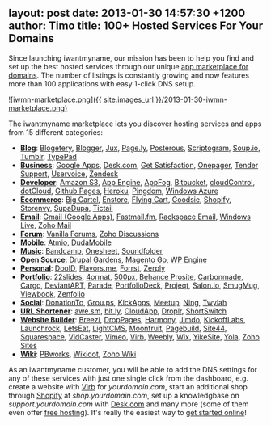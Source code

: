layout: post
date: 2013-01-30 14:57:30 +1200
author: Timo
title: 100+ Hosted Services For Your Domains
----

Since launching iwantmyname, our mission has been to help you find and set up the best hosted services through our unique [app marketplace for domains](https://iwantmyname.com/services). The number of listings is constantly growing and now features more than 100 applications with easy 1-click DNS setup.

[![iwmn-marketplace.png]({{ site.images_url }}/2013-01-30-iwmn-marketplace.png)](https://iwantmyname.com/services)

The iwantmyname marketplace lets you discover hosting services and apps from 15 different categories:

- **[Blog](https://iwantmyname.com/services/blog-hosting/)**: [Blogetery](https://iwantmyname.com/services/blog-hosting/free-custom-domain-wordpress), [Blogger](https://iwantmyname.com/features/applications/custom-domain-apps/blogs/blogger-blogspot-free-blog-with-own-url), [Jux](https://iwantmyname.com/services/blog-hosting/jux-custom-domain), [Page.ly](https://iwantmyname.com/services/blog-hosting/register-custom-domain-page.ly), [Posterous](https://iwantmyname.com/features/applications/custom-domain-apps/blogs/posterous-blog-photos-mp3-video-by-email), [Scriptogram](https://iwantmyname.com/services/blog-hosting/scriptogr.am-custom-domain), [Soup.io](https://iwantmyname.com/features/applications/custom-domain-apps/blogs/soup.io-free-tumblelog-with-own-url), [Tumblr](https://iwantmyname.com/features/applications/custom-domain-apps/blogs/tumblr-tumblelog-easy-blog-with-own-url), [TypePad](https://iwantmyname.com/features/applications/custom-domain-apps/blogs/typepad-professional-blog-service-dns-setup)
- **[Business](https://iwantmyname.com/services/business/)**: [Google Apps](https://iwantmyname.com/features/applications/google-apps-for-your-domain), [Desk.com](https://iwantmyname.com/services/helpdesk/custom-domain-assistly), [Get Satisfaction](https://iwantmyname.com/services/helpdesk/get-satisfaction-custom-domain), [Onepager](https://iwantmyname.com/services/website-builder/onepage-business-websites), [Tender Support](https://iwantmyname.com/services/helpdesk/tender-support-custom-domain), [Uservoice](https://iwantmyname.com/services/helpdesk/uservoice-support-custom-domain), [Zendesk](https://iwantmyname.com/services/helpdesk/zendesk-support-custom-domain)
- **[Developer](https://iwantmyname.com/services/developer/)**: [Amazon S3](https://iwantmyname.com/services/developer/setup-custom-domain-amazon-s3), [App Engine](https://iwantmyname.com/services/developer/hosting-google-app-engine-with-custom-domain), [AppFog](https://iwantmyname.com/services/developer/appfog-custom-domain), [Bitbucket](https://iwantmyname.com/services/developer/bitbucket-code-hosting-custom-domain), [cloudControl](https://iwantmyname.com/services/developer/cloudcontrol-register-custom-domain), [dotCloud](https://iwantmyname.com/services/developer/dotcloud-custom-domain), [Github Pages](https://iwantmyname.com/services/developer/github-pages-custom-domain), [Heroku](https://iwantmyname.com/services/developer/heroku-cloud-hosting-custom-domain), [Pingdom](https://iwantmyname.com/services/developer/pingdom-custom-domain-status-page), [Windows Azure](https://iwantmyname.com/services/developer/windows-azure-custom-domain-registration-setup)
- **[Ecommerce](https://iwantmyname.com/services/ecommerce-hosting/)**: [Big Cartel](https://iwantmyname.com/features/applications/custom-domain-apps/e-commerce/bigcartel-build-your-own-online-shop), [Enstore](https://iwantmyname.com/services/ecommerce-hosting/enstore-custom-domain-mapping), [Flying Cart](https://iwantmyname.com/services/ecommerce-hosting/customize-flyingcart-with-your-own-domain), [Goodsie](https://iwantmyname.com/services/ecommerce-hosting/simple-goodsie-custom-domain-setup), [Shopify](https://iwantmyname.com/features/applications/custom-domain-apps/e-commerce/shopify-hosted-online-store-platform-and-shop-software), [Storenvy](https://iwantmyname.com/services/ecommerce-hosting/storenvy-custom-domain-registration), [SupaDupa](https://iwantmyname.com/services/ecommerce-hosting/supadupa-custom-domain), [Tictail](https://iwantmyname.com/services/ecommerce-hosting/tictail-store-custom-domain)
- **[Email](https://iwantmyname.com/services/email-hosting/)**: [Gmail (Google Apps)](https://iwantmyname.com/features/applications/google-apps-for-your-domain), [Fastmail.fm](https://iwantmyname.com/services/hosted-email/fastmail-mail-hosting-own-domain), [Rackspace Email](https://iwantmyname.com/services/email-hosting/rackspace-apps), [Windows Live](https://iwantmyname.com/services/email-hosting/windows-live-custom-domain), [Zoho Mail](https://iwantmyname.com/features/applications/google-apps-for-your-domain) 
- **[Forum](https://iwantmyname.com/services/forum-hosting/)**: [Vanilla Forums](https://iwantmyname.com/services/forum-hosting/vanilla-forums-on-your-own-custom-domain), [Zoho Discussions](https://iwantmyname.com/services/forum-hosting/zoho-discussions-online-forums-domain-mapping)
- **[Mobile](https://iwantmyname.com/services/mobile/)**: [Atmio](https://iwantmyname.com/services/mobile/atmio-sitebuilder), [DudaMobile](https://iwantmyname.com/services/mobile/dudamobile-custom-domain)
- **[Music](https://iwantmyname.com/services/music/)**: [Bandcamp](https://iwantmyname.com/services/music/buy-custom-domain-bandcamp), [Onesheet](https://iwantmyname.com/services/music/onesheet-custom-domain), [Soundfolder](https://iwantmyname.com/services/music/soundfolder-band-websites)
- **[Open Source](https://iwantmyname.com/services/open-source/)**: [Drupal Gardens](https://iwantmyname.com/services/open-source/buy-custom-domain-drupal-gardens), [Magento Go](https://iwantmyname.com/services/ecommerce-hosting/magento-on-your-custom-domain), [WP Engine](https://iwantmyname.com/services/blog-hosting/wpengine-wordpress-custom-domain)
- **[Personal](https://iwantmyname.com/services/personal-profile/)**: [DooID](https://iwantmyname.com/services/personal-profile/dooid-on-your-domain), [Flavors.me](https://iwantmyname.com/services/personal-profile/customize-flavors.me-website-with-your-own-domain), [Forrst](https://iwantmyname.com/services/personal-profile/register-your-forrst-domain), [Zerply](https://iwantmyname.com/services/personal-profile/domain-customize-zerply)
- **[Portfolio](https://iwantmyname.com/services/portfolio-hosting/)**: [22slides](https://iwantmyname.com/services/portfolio-hosting/22slides-domain-registration), [4ormat](https://iwantmyname.com/services/portfolio-hosting/4ormat-custom-domain), [500px](https://iwantmyname.com/services/portfolio/500px-custom-domain-registration), [Behance Prosite](https://iwantmyname.com/services/portfolio-hosting/domain-customize-behance-prosite), [Carbonmade](https://iwantmyname.com/services/portfolio-hosting/carbonmade-on-your-own-custom-domain), [Cargo](https://iwantmyname.com/services/portfolio-hosting/cargo-custom-domain), [DeviantART](https://iwantmyname.com/services/portfolio-hosting/deviantart-on-your-own-custom-domain), [Parade](https://iwantmyname.com/services/portfolio-hosting/register-your-own-domain-for-parade), [PortfolioDeck](https://iwantmyname.com/services/portfolio-hosting/customize-domain-portfoliodeck), [Projeqt](https://iwantmyname.com/services/portfolio/domain-customize-projeqt), [Salon.io](https://iwantmyname.com/services/portfolio-hosting/domain-customize-salonio), [SmugMug](https://iwantmyname.com/services/portfolio-hosting/own-domain-on-smugmug-portfolio), [Viewbook](https://iwantmyname.com/services/portfolio-hosting/register-your-own-domain-for-viewbook), [Zenfolio](https://iwantmyname.com/services/portfolio-hosting/zenfolio-custom-domain)
- **[Social](https://iwantmyname.com/services/social-network/)**: [DonationTo](https://iwantmyname.com/services/social/register-domain-donationto), [Grou.ps](https://iwantmyname.com/features/applications/custom-domain-apps/social-networks/grou.ps-whitelabel-social-network-mask-domains), [KickApps](https://iwantmyname.com/features/applications/custom-domain-apps/social-networks/kickapps-social-networking-software-dns-masking), [Meetup](https://iwantmyname.com/services/social-network/customize-meetup-own-domain), [Ning](https://iwantmyname.com/features/applications/custom-domain-apps/social-networks/ning-hosted-whitelabel-dns-setup), [Twylah](https://iwantmyname.com/services/social/tweets-custom-domain)
- **[URL Shortener](https://iwantmyname.com/services/url-shortener/)**: [awe.sm](https://iwantmyname.com/features/applications/custom-domain-apps/url-shortener/awe.sm-hosted-url-shortening-service), [bit.ly](https://iwantmyname.com/services/url-shortener/bit.ly-pro-custom-domain-short-url-forwarding-service), [CloudApp](https://iwantmyname.com/services/url-shortener/cloudapp-custom-domain), [Droplr](https://iwantmyname.com/services/url-shortener/customize-droplr-with-your-own-domain), [ShortSwitch](https://iwantmyname.com/services/url-shortener/shortswitch-whitelabel-custom-domain)
- **[Website Builder](https://iwantmyname.com/services/website-builder/)**: [Breezi](https://iwantmyname.com/services/website-builder/breezi-custom-domain), [DropPages](https://iwantmyname.com/services/website-builder/droppages-dropbox-custom-domain-hosting), [Harmony](https://iwantmyname.com/services/website-builder/harmony-custom-domain), [Jimdo](https://iwantmyname.com/services/website-builder/jimdo-custom-domain), [KickoffLabs](https://iwantmyname.com/services/website-builder/kickofflabs-own-domain), [Launchrock](https://iwantmyname.com/services/website-builder/viral-landing-page-launchrock), [LetsEat](https://iwantmyname.com/services/website-builder/custom-domain-letseatat), [LightCMS](https://iwantmyname.com/services/website-builder/buy-own-domain-lightcms), [Moonfruit](https://iwantmyname.com/features/applications/custom-domain-apps/websites/moonfruit-simple-website-builder), [Pagebuild](https://iwantmyname.com/services/website-builder/domain-customize-pagebuild), [Site44](https://iwantmyname.com/services/personal-profile/site44-dropbox-hosting-on-custom-domain), [Squarespace](https://iwantmyname.com/features/applications/custom-domain-apps/websites/squarespace-build-your-website-with-own-url), [VidCaster](https://iwantmyname.com/services/video/vidcaster-custom-domain), [Vimeo](https://iwantmyname.com/services/video-hosting/vimeo-pro-custom-domain), [Virb](https://iwantmyname.com/services/website-builder/virb-custom-domain), [Weebly](https://iwantmyname.com/features/applications/custom-domain-apps/websites/weebly-create-free-website-with-own-address), [Wix](https://iwantmyname.com/features/applications/custom-domain-apps/websites/wix-make-flash-website-own-url), [YikeSite](https://iwantmyname.com/services/website-builder/custom-domain-yikesite), [Yola](https://iwantmyname.com/features/applications/custom-domain-apps/websites/customise-yola-with-personal-url), [Zoho Sites](https://iwantmyname.com/services/website-builder/register-domain-zoho-sites)
- **[Wiki](https://iwantmyname.com/services/wiki-hosting/)**: [PBworks](https://iwantmyname.com/features/applications/custom-domain-apps/wikis/pbworks-hosted-wiki-with-own-url), [Wikidot](https://iwantmyname.com/features/applications/custom-domain-apps/wikis/wikidot-professional-hosted-wiki-with-own-url), [Zoho Wiki](https://iwantmyname.com/services/wiki-hosting/zoho-wiki-custom-domain)

As an iwantmyname customer, you will be able to add the DNS settings for any of these services with just one single click from the dashboard, e.g. create a website with [Virb](https://iwantmyname.com/services/website-builder/virb-custom-domain) for *yourdomain.com*, start an additional shop through [Shopify](https://iwantmyname.com/features/applications/custom-domain-apps/e-commerce/shopify-hosted-online-store-platform-and-shop-software) at *shop.yourdomain.com*, set up a knowledgbase on *support.yourdomain.com* with [Desk.com](https://iwantmyname.com/services/helpdesk/custom-domain-assistly) and many more (some of them even offer [free hosting](https://iwantmyname.com/services/free-hosting)). It's really the easiest way to [get started online](https://iwantmyname.com/services)!
